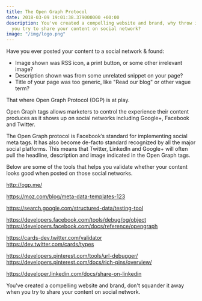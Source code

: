 ```yaml
---
title: The Open Graph Protocol
date: 2018-03-09 19:01:38.379000000 +00:00
description: You've created a compelling website and brand, why throw it away when
  you try to share your content on social network?
image: "/img/logo.png"
---
```


Have you ever posted your content to a social network & found:

- Image shown was RSS icon, a print button, or some other irrelevant image?
- Description shown was from some unrelated snippet on your page?
- Title of your page was too generic, like "Read our blog" or other vague term? 

That where Open Graph Protocol (OGP) is at play. 

Open Graph tags allows marketers to control the experience their content produces as it shows up on social networks including Google+, Facebook and Twitter. 

The Open Graph protocol is Facebook’s standard for implementing social meta tags. It has also become de-facto standard recognized by all the major social platforms. This means that Twitter, LinkedIn and Google+ will often pull the headline, description and image indicated in the Open Graph tags.

Below are some of the tools that helps you validate whether your content looks good when posted on those social networks. 

http://ogp.me/

https://moz.com/blog/meta-data-templates-123

https://search.google.com/structured-data/testing-tool

https://developers.facebook.com/tools/debug/og/object https://developers.facebook.com/docs/reference/opengraph

https://cards-dev.twitter.com/validator \
https://dev.twitter.com/cards/types

https://developers.pinterest.com/tools/url-debugger/ \
https://developers.pinterest.com/docs/rich-pins/overview/

https://developer.linkedin.com/docs/share-on-linkedin

You've created a compelling website and brand, don't squander it away when you try to share your content on social network.
